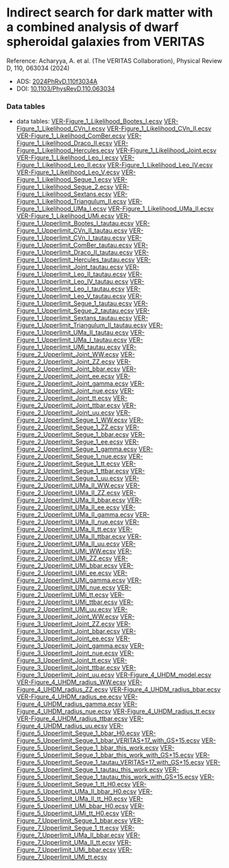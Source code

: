 # Indirect search for dark matter with a combined analysis of dwarf spheroidal galaxies from VERITAS

Reference:
Acharyya, A. et al. (The VERITAS Collaboration), Physical Review D, 110, 063034 (2024)

- ADS: [2024PhRvD.110f3034A](http://adsabs.harvard.edu/abs/2024PhRvD.110f3034A)
- DOI: [10.1103/PhysRevD.110.063034](https://doi.org/10.1103/PhysRevD.110.063034)

### Data tables

- data tables: [VER-Figure_1_Likelihood_Bootes_I.ecsv](VER-Figure_1_Likelihood_Bootes_I.ecsv)  [VER-Figure_1_Likelihood_CVn_I.ecsv](VER-Figure_1_Likelihood_CVn_I.ecsv)  [VER-Figure_1_Likelihood_CVn_II.ecsv](VER-Figure_1_Likelihood_CVn_II.ecsv)  [VER-Figure_1_Likelihood_ComBer.ecsv](VER-Figure_1_Likelihood_ComBer.ecsv)  [VER-Figure_1_Likelihood_Draco_II.ecsv](VER-Figure_1_Likelihood_Draco_II.ecsv)  [VER-Figure_1_Likelihood_Hercules.ecsv](VER-Figure_1_Likelihood_Hercules.ecsv)  [VER-Figure_1_Likelihood_Joint.ecsv](VER-Figure_1_Likelihood_Joint.ecsv)  [VER-Figure_1_Likelihood_Leo_I.ecsv](VER-Figure_1_Likelihood_Leo_I.ecsv)  [VER-Figure_1_Likelihood_Leo_II.ecsv](VER-Figure_1_Likelihood_Leo_II.ecsv)  [VER-Figure_1_Likelihood_Leo_IV.ecsv](VER-Figure_1_Likelihood_Leo_IV.ecsv)  [VER-Figure_1_Likelihood_Leo_V.ecsv](VER-Figure_1_Likelihood_Leo_V.ecsv)  [VER-Figure_1_Likelihood_Segue_1.ecsv](VER-Figure_1_Likelihood_Segue_1.ecsv)  [VER-Figure_1_Likelihood_Segue_2.ecsv](VER-Figure_1_Likelihood_Segue_2.ecsv)  [VER-Figure_1_Likelihood_Sextans.ecsv](VER-Figure_1_Likelihood_Sextans.ecsv)  [VER-Figure_1_Likelihood_Triangulum_II.ecsv](VER-Figure_1_Likelihood_Triangulum_II.ecsv)  [VER-Figure_1_Likelihood_UMa_I.ecsv](VER-Figure_1_Likelihood_UMa_I.ecsv)  [VER-Figure_1_Likelihood_UMa_II.ecsv](VER-Figure_1_Likelihood_UMa_II.ecsv)  [VER-Figure_1_Likelihood_UMi.ecsv](VER-Figure_1_Likelihood_UMi.ecsv)  [VER-Figure_1_Upperlimit_Bootes_I_tautau.ecsv](VER-Figure_1_Upperlimit_Bootes_I_tautau.ecsv)  [VER-Figure_1_Upperlimit_CVn_II_tautau.ecsv](VER-Figure_1_Upperlimit_CVn_II_tautau.ecsv)  [VER-Figure_1_Upperlimit_CVn_I_tautau.ecsv](VER-Figure_1_Upperlimit_CVn_I_tautau.ecsv)  [VER-Figure_1_Upperlimit_ComBer_tautau.ecsv](VER-Figure_1_Upperlimit_ComBer_tautau.ecsv)  [VER-Figure_1_Upperlimit_Draco_II_tautau.ecsv](VER-Figure_1_Upperlimit_Draco_II_tautau.ecsv)  [VER-Figure_1_Upperlimit_Hercules_tautau.ecsv](VER-Figure_1_Upperlimit_Hercules_tautau.ecsv)  [VER-Figure_1_Upperlimit_Joint_tautau.ecsv](VER-Figure_1_Upperlimit_Joint_tautau.ecsv)  [VER-Figure_1_Upperlimit_Leo_II_tautau.ecsv](VER-Figure_1_Upperlimit_Leo_II_tautau.ecsv)  [VER-Figure_1_Upperlimit_Leo_IV_tautau.ecsv](VER-Figure_1_Upperlimit_Leo_IV_tautau.ecsv)  [VER-Figure_1_Upperlimit_Leo_I_tautau.ecsv](VER-Figure_1_Upperlimit_Leo_I_tautau.ecsv)  [VER-Figure_1_Upperlimit_Leo_V_tautau.ecsv](VER-Figure_1_Upperlimit_Leo_V_tautau.ecsv)  [VER-Figure_1_Upperlimit_Segue_1_tautau.ecsv](VER-Figure_1_Upperlimit_Segue_1_tautau.ecsv)  [VER-Figure_1_Upperlimit_Segue_2_tautau.ecsv](VER-Figure_1_Upperlimit_Segue_2_tautau.ecsv)  [VER-Figure_1_Upperlimit_Sextans_tautau.ecsv](VER-Figure_1_Upperlimit_Sextans_tautau.ecsv)  [VER-Figure_1_Upperlimit_Triangulum_II_tautau.ecsv](VER-Figure_1_Upperlimit_Triangulum_II_tautau.ecsv)  [VER-Figure_1_Upperlimit_UMa_II_tautau.ecsv](VER-Figure_1_Upperlimit_UMa_II_tautau.ecsv)  [VER-Figure_1_Upperlimit_UMa_I_tautau.ecsv](VER-Figure_1_Upperlimit_UMa_I_tautau.ecsv)  [VER-Figure_1_Upperlimit_UMi_tautau.ecsv](VER-Figure_1_Upperlimit_UMi_tautau.ecsv)  [VER-Figure_2_Upperlimit_Joint_WW.ecsv](VER-Figure_2_Upperlimit_Joint_WW.ecsv)  [VER-Figure_2_Upperlimit_Joint_ZZ.ecsv](VER-Figure_2_Upperlimit_Joint_ZZ.ecsv)  [VER-Figure_2_Upperlimit_Joint_bbar.ecsv](VER-Figure_2_Upperlimit_Joint_bbar.ecsv)  [VER-Figure_2_Upperlimit_Joint_ee.ecsv](VER-Figure_2_Upperlimit_Joint_ee.ecsv)  [VER-Figure_2_Upperlimit_Joint_gamma.ecsv](VER-Figure_2_Upperlimit_Joint_gamma.ecsv)  [VER-Figure_2_Upperlimit_Joint_nue.ecsv](VER-Figure_2_Upperlimit_Joint_nue.ecsv)  [VER-Figure_2_Upperlimit_Joint_tt.ecsv](VER-Figure_2_Upperlimit_Joint_tt.ecsv)  [VER-Figure_2_Upperlimit_Joint_ttbar.ecsv](VER-Figure_2_Upperlimit_Joint_ttbar.ecsv)  [VER-Figure_2_Upperlimit_Joint_uu.ecsv](VER-Figure_2_Upperlimit_Joint_uu.ecsv)  [VER-Figure_2_Upperlimit_Segue_1_WW.ecsv](VER-Figure_2_Upperlimit_Segue_1_WW.ecsv)  [VER-Figure_2_Upperlimit_Segue_1_ZZ.ecsv](VER-Figure_2_Upperlimit_Segue_1_ZZ.ecsv)  [VER-Figure_2_Upperlimit_Segue_1_bbar.ecsv](VER-Figure_2_Upperlimit_Segue_1_bbar.ecsv)  [VER-Figure_2_Upperlimit_Segue_1_ee.ecsv](VER-Figure_2_Upperlimit_Segue_1_ee.ecsv)  [VER-Figure_2_Upperlimit_Segue_1_gamma.ecsv](VER-Figure_2_Upperlimit_Segue_1_gamma.ecsv)  [VER-Figure_2_Upperlimit_Segue_1_nue.ecsv](VER-Figure_2_Upperlimit_Segue_1_nue.ecsv)  [VER-Figure_2_Upperlimit_Segue_1_tt.ecsv](VER-Figure_2_Upperlimit_Segue_1_tt.ecsv)  [VER-Figure_2_Upperlimit_Segue_1_ttbar.ecsv](VER-Figure_2_Upperlimit_Segue_1_ttbar.ecsv)  [VER-Figure_2_Upperlimit_Segue_1_uu.ecsv](VER-Figure_2_Upperlimit_Segue_1_uu.ecsv)  [VER-Figure_2_Upperlimit_UMa_II_WW.ecsv](VER-Figure_2_Upperlimit_UMa_II_WW.ecsv)  [VER-Figure_2_Upperlimit_UMa_II_ZZ.ecsv](VER-Figure_2_Upperlimit_UMa_II_ZZ.ecsv)  [VER-Figure_2_Upperlimit_UMa_II_bbar.ecsv](VER-Figure_2_Upperlimit_UMa_II_bbar.ecsv)  [VER-Figure_2_Upperlimit_UMa_II_ee.ecsv](VER-Figure_2_Upperlimit_UMa_II_ee.ecsv)  [VER-Figure_2_Upperlimit_UMa_II_gamma.ecsv](VER-Figure_2_Upperlimit_UMa_II_gamma.ecsv)  [VER-Figure_2_Upperlimit_UMa_II_nue.ecsv](VER-Figure_2_Upperlimit_UMa_II_nue.ecsv)  [VER-Figure_2_Upperlimit_UMa_II_tt.ecsv](VER-Figure_2_Upperlimit_UMa_II_tt.ecsv)  [VER-Figure_2_Upperlimit_UMa_II_ttbar.ecsv](VER-Figure_2_Upperlimit_UMa_II_ttbar.ecsv)  [VER-Figure_2_Upperlimit_UMa_II_uu.ecsv](VER-Figure_2_Upperlimit_UMa_II_uu.ecsv)  [VER-Figure_2_Upperlimit_UMi_WW.ecsv](VER-Figure_2_Upperlimit_UMi_WW.ecsv)  [VER-Figure_2_Upperlimit_UMi_ZZ.ecsv](VER-Figure_2_Upperlimit_UMi_ZZ.ecsv)  [VER-Figure_2_Upperlimit_UMi_bbar.ecsv](VER-Figure_2_Upperlimit_UMi_bbar.ecsv)  [VER-Figure_2_Upperlimit_UMi_ee.ecsv](VER-Figure_2_Upperlimit_UMi_ee.ecsv)  [VER-Figure_2_Upperlimit_UMi_gamma.ecsv](VER-Figure_2_Upperlimit_UMi_gamma.ecsv)  [VER-Figure_2_Upperlimit_UMi_nue.ecsv](VER-Figure_2_Upperlimit_UMi_nue.ecsv)  [VER-Figure_2_Upperlimit_UMi_tt.ecsv](VER-Figure_2_Upperlimit_UMi_tt.ecsv)  [VER-Figure_2_Upperlimit_UMi_ttbar.ecsv](VER-Figure_2_Upperlimit_UMi_ttbar.ecsv)  [VER-Figure_2_Upperlimit_UMi_uu.ecsv](VER-Figure_2_Upperlimit_UMi_uu.ecsv)  [VER-Figure_3_Upperlimit_Joint_WW.ecsv](VER-Figure_3_Upperlimit_Joint_WW.ecsv)  [VER-Figure_3_Upperlimit_Joint_ZZ.ecsv](VER-Figure_3_Upperlimit_Joint_ZZ.ecsv)  [VER-Figure_3_Upperlimit_Joint_bbar.ecsv](VER-Figure_3_Upperlimit_Joint_bbar.ecsv)  [VER-Figure_3_Upperlimit_Joint_ee.ecsv](VER-Figure_3_Upperlimit_Joint_ee.ecsv)  [VER-Figure_3_Upperlimit_Joint_gamma.ecsv](VER-Figure_3_Upperlimit_Joint_gamma.ecsv)  [VER-Figure_3_Upperlimit_Joint_nue.ecsv](VER-Figure_3_Upperlimit_Joint_nue.ecsv)  [VER-Figure_3_Upperlimit_Joint_tt.ecsv](VER-Figure_3_Upperlimit_Joint_tt.ecsv)  [VER-Figure_3_Upperlimit_Joint_ttbar.ecsv](VER-Figure_3_Upperlimit_Joint_ttbar.ecsv)  [VER-Figure_3_Upperlimit_Joint_uu.ecsv](VER-Figure_3_Upperlimit_Joint_uu.ecsv)  [VER-Figure_4_UHDM_model.ecsv](VER-Figure_4_UHDM_model.ecsv)  [VER-Figure_4_UHDM_radius_WW.ecsv](VER-Figure_4_UHDM_radius_WW.ecsv)  [VER-Figure_4_UHDM_radius_ZZ.ecsv](VER-Figure_4_UHDM_radius_ZZ.ecsv)  [VER-Figure_4_UHDM_radius_bbar.ecsv](VER-Figure_4_UHDM_radius_bbar.ecsv)  [VER-Figure_4_UHDM_radius_ee.ecsv](VER-Figure_4_UHDM_radius_ee.ecsv)  [VER-Figure_4_UHDM_radius_gamma.ecsv](VER-Figure_4_UHDM_radius_gamma.ecsv)  [VER-Figure_4_UHDM_radius_nue.ecsv](VER-Figure_4_UHDM_radius_nue.ecsv)  [VER-Figure_4_UHDM_radius_tt.ecsv](VER-Figure_4_UHDM_radius_tt.ecsv)  [VER-Figure_4_UHDM_radius_ttbar.ecsv](VER-Figure_4_UHDM_radius_ttbar.ecsv)  [VER-Figure_4_UHDM_radius_uu.ecsv](VER-Figure_4_UHDM_radius_uu.ecsv)  [VER-Figure_5_Upperlimit_Segue_1_bbar_H0.ecsv](VER-Figure_5_Upperlimit_Segue_1_bbar_H0.ecsv)  [VER-Figure_5_Upperlimit_Segue_1_bbar_VERITAS+17_with_GS+15.ecsv](VER-Figure_5_Upperlimit_Segue_1_bbar_VERITAS+17_with_GS+15.ecsv)  [VER-Figure_5_Upperlimit_Segue_1_bbar_this_work.ecsv](VER-Figure_5_Upperlimit_Segue_1_bbar_this_work.ecsv)  [VER-Figure_5_Upperlimit_Segue_1_bbar_this_work_with_GS+15.ecsv](VER-Figure_5_Upperlimit_Segue_1_bbar_this_work_with_GS+15.ecsv)  [VER-Figure_5_Upperlimit_Segue_1_tautau_VERITAS+17_with_GS+15.ecsv](VER-Figure_5_Upperlimit_Segue_1_tautau_VERITAS+17_with_GS+15.ecsv)  [VER-Figure_5_Upperlimit_Segue_1_tautau_this_work.ecsv](VER-Figure_5_Upperlimit_Segue_1_tautau_this_work.ecsv)  [VER-Figure_5_Upperlimit_Segue_1_tautau_this_work_with_GS+15.ecsv](VER-Figure_5_Upperlimit_Segue_1_tautau_this_work_with_GS+15.ecsv)  [VER-Figure_5_Upperlimit_Segue_1_tt_H0.ecsv](VER-Figure_5_Upperlimit_Segue_1_tt_H0.ecsv)  [VER-Figure_5_Upperlimit_UMa_II_bbar_H0.ecsv](VER-Figure_5_Upperlimit_UMa_II_bbar_H0.ecsv)  [VER-Figure_5_Upperlimit_UMa_II_tt_H0.ecsv](VER-Figure_5_Upperlimit_UMa_II_tt_H0.ecsv)  [VER-Figure_5_Upperlimit_UMi_bbar_H0.ecsv](VER-Figure_5_Upperlimit_UMi_bbar_H0.ecsv)  [VER-Figure_5_Upperlimit_UMi_tt_H0.ecsv](VER-Figure_5_Upperlimit_UMi_tt_H0.ecsv)  [VER-Figure_7_Upperlimit_Segue_1_bbar.ecsv](VER-Figure_7_Upperlimit_Segue_1_bbar.ecsv)  [VER-Figure_7_Upperlimit_Segue_1_tt.ecsv](VER-Figure_7_Upperlimit_Segue_1_tt.ecsv)  [VER-Figure_7_Upperlimit_UMa_II_bbar.ecsv](VER-Figure_7_Upperlimit_UMa_II_bbar.ecsv)  [VER-Figure_7_Upperlimit_UMa_II_tt.ecsv](VER-Figure_7_Upperlimit_UMa_II_tt.ecsv)  [VER-Figure_7_Upperlimit_UMi_bbar.ecsv](VER-Figure_7_Upperlimit_UMi_bbar.ecsv)  [VER-Figure_7_Upperlimit_UMi_tt.ecsv](VER-Figure_7_Upperlimit_UMi_tt.ecsv)
